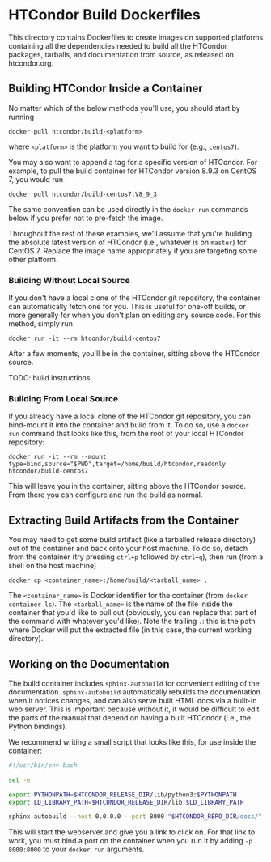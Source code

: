 # HTCondor Build Dockerfiles

This directory contains Dockerfiles to create images on supported platforms 
containing all the dependencies needed to build all the HTCondor 
packages, tarballs, and documentation from source, as released on htcondor.org.


## Building HTCondor Inside a Container

No matter which of the below methods you'll use, you should start by running
```shell
docker pull htcondor/build-<platform>
```
where `<platform>` is the platform you want to build for (e.g., `centos7`).

You may also want to append a tag for a specific version of HTCondor.
For example, to pull the build container for HTCondor version 8.9.3 on CentOS 7,
you would run
```shell
docker pull htcondor/build-centos7:V8_9_3
```

The same convention can be used directly in the `docker run` commands below if
you prefer not to pre-fetch the image.

Throughout the rest of these examples, we'll assume that you're building the
absolute latest version of HTCondor (i.e., whatever is on `master`) for CentOS 7.
Replace the image name appropriately if you are targeting some other platform.


### Building Without Local Source

If you don't have a local clone of the HTCondor git repository, the container
can automatically fetch one for you.
This is useful for one-off builds, or more generally for when you don't plan on
editing any source code.
For this method, simply run
```shell 
docker run -it --rm htcondor/build-centos7
```
After a few moments, you'll be in the container, sitting above the HTCondor source. 

TODO: build instructions


### Building From Local Source

If you already have a local clone of the HTCondor git repository, you can 
bind-mount it into the container and build from it.
To do so, use a `docker run` command that looks like this, from the root of your
local HTCondor repository:
```shell
docker run -it --rm --mount type=bind,source="$PWD",target=/home/build/htcondor,readonly htcondor/build-centos7
```
This will leave you in the container, sitting above the HTCondor source.
From there you can configure and run the build as normal.


## Extracting Build Artifacts from the Container

You may need to get some build artifact (like a tarballed release directory)
out of the container and back onto your host machine.
To do so, detach from the container (try pressing `ctrl+p` followed by `ctrl+q`),
then run (from a shell on the host machine)
```shell
docker cp <container_name>:/home/build/<tarball_name> .
```
The `<container_name>` is Docker identifier for the container (from `docker container ls`).
The `<tarball_name>` is the name of the file inside the container that you'd like to pull out 
(obviously, you can replace that part of the command with whatever you'd like).
Note the trailing `.`: this is the path where Docker will put the extracted file 
(in this case, the current working directory).


## Working on the Documentation

The build container includes `sphinx-autobuild` for convenient editing of the
documentation.
`sphinx-autobuild` automatically rebuilds the documentation when it notices
changes, and can also serve built HTML docs via a built-in web server.
This is important because without it, it would be difficult to edit the parts of
the manual that depend on having a built HTCondor (i.e., the Python bindings).

We recommend writing a small script that looks like this, for use inside the 
container:
```bash
#!/usr/bin/env bash

set -e

export PYTHONPATH=$HTCONDOR_RELEASE_DIR/lib/python3:$PYTHONPATH
export LD_LIBRARY_PATH=$HTCONDOR_RELEASE_DIR/lib:$LD_LIBRARY_PATH

sphinx-autobuild --host 0.0.0.0 --port 8000 "$HTCONDOR_REPO_DIR/docs/" ~/docs
```
This will start the webserver and give you a link to click on.
For that link to work, you must bind a port on the container when you run it by
adding `-p 8000:8000` to your `docker run` arguments.
